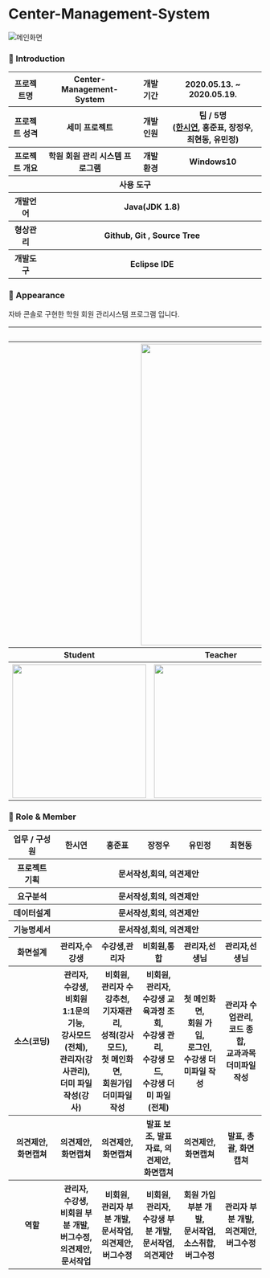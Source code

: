 # Center-Management-System

![메인화면](https://user-images.githubusercontent.com/66079830/85929121-3853d700-b8ed-11ea-86a3-cd290f643cb7.jpg)

### 👋 Introduction

<table>
    <tr>
        <th>프로젝트명</th>
        <th>Center-Management-System</th>
        <th>개발 기간</th>
        <th>2020.05.13. ~ 2020.05.19.</th>
    </tr>
    <tr>
        <th>프로젝트 성격</th>
        <th>세미 프로젝트</th>
        <th>개발 인원</th>
        <th>팀 / 5명<br>
          (<a href="https://github.com/ithansiyeon">한시연</a>,
             홍준표,
            장정우,
            최현동,
            유민정)
      </th>
    </tr>
      <tr>
        <th>프로젝트 개요</th>
        <th> 학원 회원 관리 시스템 프로그램</th>
        <th>개발 환경</th>
        <th>Windows10</th>
    </tr>
    <tr>
        <th colspan="5">사용 도구</th>
    </tr>  
    <tr>
        <th>개발언어</th>
        <th colspan="3">Java(JDK 1.8) </th>
    </tr>
    <tr>
        <th>형상관리</th>
        <th colspan="3">Github, Git , Source Tree</th>
    </tr>
    <tr>
        <th>개발도구</th>
        <th colspan="3">Eclipse IDE</th>
    </tr>
</table>

### 📼 Appearance

자바 콘솔로 구현한 학원 회원 관리시스템 프로그램 입니다.

<table>
    <tr>
        <th colspan="4">Task</th>
    </tr>
    <tr>
        <th colspan="4"><img width="600" src="https://user-images.githubusercontent.com/66079830/85919690-a5914900-b8a8-11ea-9849-4d3ca500813f.jpg"></th>
    </tr>
    <tr>
       <th>Student</th>
       <th>Teacher</th>
       <th>Admin</th>
       <th>Nonmember</th>
    </tr>
    <tr>
        <th><img width="266" src="https://user-images.githubusercontent.com/66079830/85919533-d07a9d80-b8a6-11ea-9a55-1b68ef6d5939.gif"></th>
        <th><img width="266" src="https://user-images.githubusercontent.com/66079830/85919538-e5efc780-b8a6-11ea-8422-4c1a38a741e0.gif"></th>
        <th><img width="266" src="https://user-images.githubusercontent.com/66079830/85919479-5d712700-b8a6-11ea-9043-8ddb87532e19.gif"></th>
        <th><img width="266" src="https://user-images.githubusercontent.com/66079830/85919534-d7091500-b8a6-11ea-85b3-149d091c8e5d.gif"></th>
    </tr>
</table>

### 📑 Role & Member
<table>
    <tr>
        <th width="16%">업무 / 구성원</th>
        <th width="14%">한시연</th>
        <th width="14%">홍준표</th>
        <th width="14%">장정우</th>
        <th width="14%">유민정</th>
        <th width="14%">최현동</th>
    </tr>
    <tr>
        <th>프로젝트 기획</th>
        <th colspan="5">문서작성,회의, 의견제안</th>
    </tr>
    <tr>
        <th>요구분석</th>
        <th colspan="5">문서작성,회의, 의견제안</th>
    </tr>
    <tr>
        <th>데이터설계</th>
        <th colspan="5">문서작성,회의, 의견제안</th>
    </tr>
    <tr>
        <th>기능명세서</th>
        <th colspan="5">문서작성,회의, 의견제안</th>
    </tr>
    <tr>
        <th>화면설계</th>
        <th>관리자,수강생</th>
        <th>수강생,관리자</th>
        <th>비회원,통합</th>
        <th>관리자,선생님</th>
        <th>관리자,선생님</th>
    <tr>
        <th>소스(코딩)</th>
        <th>관리자,<br> 수강생,<br> 비회원 1:1문의 기능,<br> 강사모드(전체),<br> 관리자(강사관리),<br> 더미 파일 작성(강사)</th>
        <th>비회원,<br> 관리자 수강추천,<br>기자재관리,<br> 성적(강사모드),<br>첫 메인화면,<br>회원가입 더미파일 작성</th>
        <th>비회원,<br>관리자,<br>수강생 교육과정 조회,<br>수강생 관리,<br>수강생 모드,<br>수강생 더미 파일(전체)</th>
        <th>첫 메인화면,<br>회원 가입,<br> 로그인,<br>수강생 더미파일 작성</th>
        <th>관리자 수업관리,<br> 코드 종합,<br> 교과과목 더미파일 작성</th>
    </tr>
    <tr>
        <th>의견제안, 화면캡쳐</th>
        <th>의견제안, 화면캡쳐</th>
        <th>의견제안, 화면캡쳐</th>
        <th>발표 보조, 발표자료, 의견제안, 화면캡쳐</th>
        <th>의견제안, 화면캡쳐</th>
        <th>발표, 총괄, 화면캡쳐</th>
    </tr>
    <tr>
        <th>역할</th>
        <th>관리자,<br>수강생,<br>비회원 부분 개발,<br>버그수정,<br>의견제안,<br>문서작업</th>
        <th>비회원,<br> 관리자 부분 개발,<br> 문서작업,<br> 의견제안,<br> 버그수정</th>
        <th>비회원,<br>관리자,<br>수강생 부분 개발,<br> 문서작업,<br> 의견제안</th>
        <th>회원 가입 부분 개발,<br> 문서작업,<br> 소스취합,<br> 버그수정</th>
        <th>관리자 부분 개발,<br> 의견제안,<br> 버그수정</th>
    </tr>
</table>

